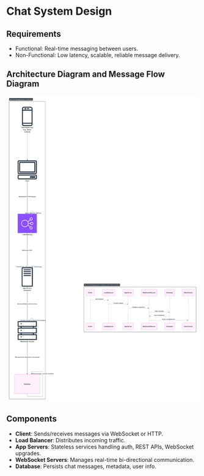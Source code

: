 
# Chat System Design

## Requirements
- Functional: Real-time messaging between users.
- Non-Functional: Low latency, scalable, reliable message delivery.

## Architecture Diagram and Message Flow Diagram

![Chat System Design](chat-system-design.png)

## Components

- **Client**: Sends/receives messages via WebSocket or HTTP.
- **Load Balancer**: Distributes incoming traffic.
- **App Servers**: Stateless services handling auth, REST APIs, WebSocket upgrades.
- **WebSocket Servers**: Manages real-time bi-directional communication.
- **Database**: Persists chat messages, metadata, user info.
